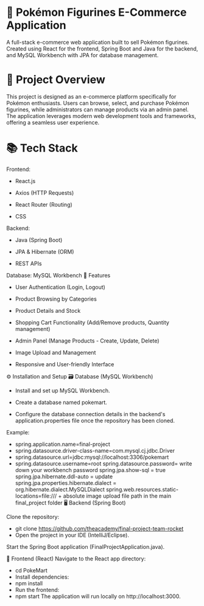 # 🛒 Pokémon Figurines E-Commerce Application 
A full-stack e-commerce web application built to sell Pokémon figurines. Created using React for the frontend, Spring Boot and Java for the backend, and MySQL Workbench with JPA for database management.

# 🚀 Project Overview
This project is designed as an e-commerce platform specifically for Pokémon enthusiasts. Users can browse, select, and purchase Pokémon figurines, while administrators can manage products via an admin panel. The application leverages modern web development tools and frameworks, offering a seamless user experience.

# 📚 Tech Stack
Frontend:
- React.js

- Axios (HTTP Requests)

- React Router (Routing)

- CSS

Backend:
- Java (Spring Boot)

- JPA & Hibernate (ORM)

- REST APIs

Database:
MySQL Workbench
🌟 Features
- User Authentication (Login, Logout)

- Product Browsing by Categories

- Product Details and Stock 

- Shopping Cart Functionality (Add/Remove products, Quantity management)

- Admin Panel (Manage Products - Create, Update, Delete)

- Image Upload and Management

- Responsive and User-friendly Interface

⚙️ Installation and Setup
🗃️ Database (MySQL Workbench)
- Install and set up MySQL Workbench.

- Create a database named pokemart.

- Configure the database connection details in the backend's application.properties file once the repository has been cloned.

Example:

- spring.application.name=final-project
- spring.datasource.driver-class-name=com.mysql.cj.jdbc.Driver
- spring.datasource.url=jdbc:mysql://localhost:3306/pokemart
- spring.datasource.username=root
spring.datasource.password= write down your workbench password
spring.jpa.show-sql = true
spring.jpa.hibernate.ddl-auto = update
spring.jpa.properties.hibernate.dialect = org.hibernate.dialect.MySQLDialect
spring.web.resources.static-locations=file:/// + absolute image upload file path in the main final_project folder
🖥️ Backend (Spring Boot)

Clone the repository:
- git clone https://github.com/theacademy/final-project-team-rocket
- Open the project in your IDE (IntelliJ/Eclipse).

Start the Spring Boot application (FinalProjectApplication.java).

🎨 Frontend (React)
Navigate to the React app directory:
- cd PokeMart
- Install dependencies:
- npm install
- Run the frontend:
- npm start
The application will run locally on http://localhost:3000.
